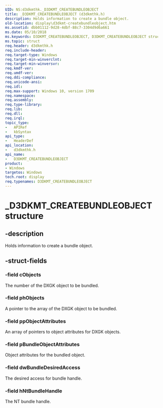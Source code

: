 ```yaml
---
UID: NS:d3dkmthk._D3DKMT_CREATEBUNDLEOBJECT
title: _D3DKMT_CREATEBUNDLEOBJECT (d3dkmthk.h)
description: Holds information to create a bundle object.
old-location: display\d3dkmt-createbundleobject.htm
ms.assetid: dbb01112-9d28-4dbf-88c7-3304d9d6a661
ms.date: 05/10/2018
ms.keywords: D3DKMT_CREATEBUNDLEOBJECT, D3DKMT_CREATEBUNDLEOBJECT structure [Display Devices], _D3DKMT_CREATEBUNDLEOBJECT, d3dkmthk/D3DKMT_CREATEBUNDLEOBJECT, display.d3dkmt-createbundleobject
ms.topic: struct
req.header: d3dkmthk.h
req.include-header:
req.target-type: Windows
req.target-min-winverclnt:
req.target-min-winversvr:
req.kmdf-ver:
req.umdf-ver:
req.ddi-compliance:
req.unicode-ansi:
req.idl:
req.max-support: Windows 10, version 1709
req.namespace:
req.assembly:
req.type-library:
req.lib:
req.dll:
req.irql:
topic_type:
-	APIRef
-	kbSyntax
api_type:
-	HeaderDef
api_location:
-	d3dkmthk.h
api_name:
-	D3DKMT_CREATEBUNDLEOBJECT
product:
- Windows
targetos: Windows
tech.root: display
req.typenames: D3DKMT_CREATEBUNDLEOBJECT
---
```


# _D3DKMT_CREATEBUNDLEOBJECT structure


## -description


Holds information to create a bundle object.


## -struct-fields




### -field cObjects

The number of the DXGK object to be bundled.


### -field phObjects

A pointer to the array of the DXGK object to be bundled.


### -field ppObjectAttributes

An array of pointers to object attributes for DXGK objects.


### -field pBundleObjectAttributes

Object attributes for the bundled object.


### -field dwBundleDesiredAccess

The desired access for bundle handle.


### -field hNtBundleHandle

The NT bundle handle.

